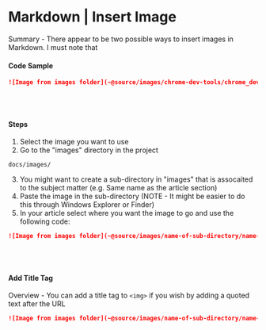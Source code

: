 # Markdown | Insert Image

Summary - There appear to be two possible ways to insert images in Markdown. I must note that 

#### Code Sample

```markdown
![Image from images folder](~@source/images/chrome-dev-tools/chrome_dev-tools.png)
```

<br><br>

#### Steps

1. Select the image you want to use
2. Go to the "images" directory in the project

```
docs/images/
```

3. You might want to create a sub-directory in "images" that is assocaited to the subject matter (e.g. Same name as the article section)
4. Paste the image in the sub-directory (NOTE - It might be easier to do this through Windows Explorer or Finder)
5. In your article select where you want the image to go and use the following code:

```markdown
![Image from images folder](~@source/images/name-of-sub-directory/name-of-image.png)
```

<br><br>

#### Add Title Tag

Overview - You can add a title tag to `<img>` if you wish by adding a quoted text after the URL

```markdown
![Image from images folder](~@source/images/name-of-sub-directory/name-of-image.png "Title of Image")
```
